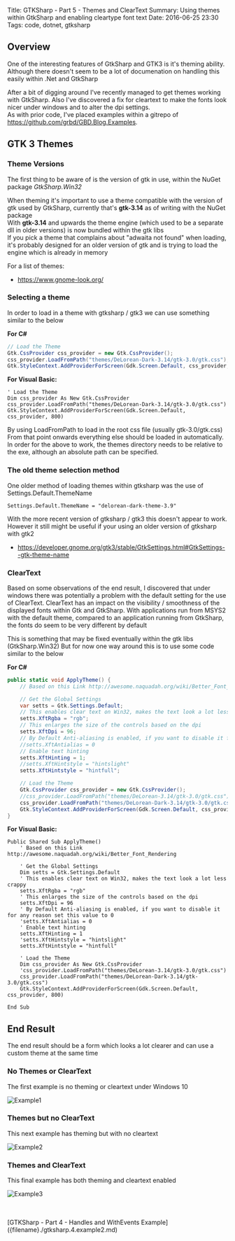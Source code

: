 Title: GTKSharp - Part 5 - Themes and ClearText
Summary: Using themes within GtkSharp and enabling cleartype font text
Date: 2016-06-25 23:30
Tags: code, dotnet, gtksharp

## Overview

One of the interesting features of GtkSharp and GTK3 is it's theming ability.
Although there doesn't seem to be a lot of documenation on handling this easily within .Net and GtkSharp

After a bit of digging around I've recently managed to get themes working with GtkSharp.
Also I've discovered a fix for cleartext to make the fonts look nicer under windows and to alter the dpi settings. <br>
As with prior code, I've placed examples within a gitrepo of <https://github.com/grbd/GBD.Blog.Examples>.

## GTK 3 Themes

### Theme Versions

The first thing to be aware of is the version of gtk in use, within the NuGet package *GtkSharp.Win32*

When theming it's important to use a theme compatible with the version of gtk used by GtkSharp, currently that's **gtk-3.14** as of writing with the NuGet package <br>
With **gtk-3.14** and upwards the theme engine (which used to be a separate dll in older versions) is now bundled within the gtk libs <br>
If you pick a theme that complains about "adwaita not found" when loading, it's probably designed for an older version of gtk and is trying to load the engine which is already in memory

For a list of themes:

  * <https://www.gnome-look.org/>


### Selecting a theme

In order to load in a theme with gtksharp / gtk3 we can use something similar to the below

**For C#**

``` csharp
// Load the Theme
Gtk.CssProvider css_provider = new Gtk.CssProvider();
css_provider.LoadFromPath("themes/DeLorean-Dark-3.14/gtk-3.0/gtk.css");
Gtk.StyleContext.AddProviderForScreen(Gdk.Screen.Default, css_provider, 800);
```

**For Visual Basic:**

``` vbnet
' Load the Theme
Dim css_provider As New Gtk.CssProvider
css_provider.LoadFromPath("themes/DeLorean-Dark-3.14/gtk-3.0/gtk.css")
Gtk.StyleContext.AddProviderForScreen(Gdk.Screen.Default, css_provider, 800)
```

By using LoadFromPath to load in the root css file (usually gtk-3.0/gtk.css) <br>
From that point onwards everything else should be loaded in automatically. <br>
In order for the above to work, the themes directory needs to be relative to the exe, although an absolute path can be specified.


### The old theme selection method

One older method of loading themes within gtksharp was the use of Settings.Default.ThemeName

``` vbnet
Settings.Default.ThemeName = "delorean-dark-theme-3.9"
```

With the more recent version of gtksharp / gtk3 this doesn't appear to work. <br>
However it still might be useful if your using an older version of gtksharp with gtk2

  * <https://developer.gnome.org/gtk3/stable/GtkSettings.html#GtkSettings--gtk-theme-name>


### ClearText

Based on some observations of the end result, I discovered that under windows there was potentially a problem with the default setting for the use of ClearText.
ClearText has an impact on the visibility / smoothness of the displayed fonts within Gtk and GtkSharp.
With applications run from MSYS2 with the default theme, compared to an application running from GtkSharp, the fonts do seem to be very different by default

This is something that may be fixed eventually within the gtk libs (GtkSharp.Win32)
But for now one way around this is to use some code similar to the below

**For C#**

``` csharp
public static void ApplyTheme() {
    // Based on this Link http://awesome.naquadah.org/wiki/Better_Font_Rendering

    // Get the Global Settings
    var setts = Gtk.Settings.Default;
    // This enables clear text on Win32, makes the text look a lot less crappy
    setts.XftRgba = "rgb";
    // This enlarges the size of the controls based on the dpi
    setts.XftDpi = 96;
    // By Default Anti-aliasing is enabled, if you want to disable it for any reason set this value to 0
    //setts.XftAntialias = 0
    // Enable text hinting
    setts.XftHinting = 1;
    //setts.XftHintstyle = "hintslight"
    setts.XftHintstyle = "hintfull";

    // Load the Theme
    Gtk.CssProvider css_provider = new Gtk.CssProvider();
    //css_provider.LoadFromPath("themes/DeLorean-3.14/gtk-3.0/gtk.css")
    css_provider.LoadFromPath("themes/DeLorean-Dark-3.14/gtk-3.0/gtk.css");
    Gtk.StyleContext.AddProviderForScreen(Gdk.Screen.Default, css_provider, 800);
}
```

**For Visual Basic:**

``` vbnet
Public Shared Sub ApplyTheme()
    ' Based on this Link http://awesome.naquadah.org/wiki/Better_Font_Rendering

    ' Get the Global Settings
    Dim setts = Gtk.Settings.Default
    ' This enables clear text on Win32, makes the text look a lot less crappy
    setts.XftRgba = "rgb"
    ' This enlarges the size of the controls based on the dpi
    setts.XftDpi = 96
    ' By Default Anti-aliasing is enabled, if you want to disable it for any reason set this value to 0
    'setts.XftAntialias = 0
    ' Enable text hinting
    setts.XftHinting = 1
    'setts.XftHintstyle = "hintslight"
    setts.XftHintstyle = "hintfull"

    ' Load the Theme
    Dim css_provider As New Gtk.CssProvider
    'css_provider.LoadFromPath("themes/DeLorean-3.14/gtk-3.0/gtk.css")
    css_provider.LoadFromPath("themes/DeLorean-Dark-3.14/gtk-3.0/gtk.css")
    Gtk.StyleContext.AddProviderForScreen(Gdk.Screen.Default, css_provider, 800)

End Sub
```

## End Result

The end result should be a form which looks a lot clearer and can use a custom theme at the same time

### No Themes or ClearText

The first example is no theming or cleartext under Windows 10

![Example1]({filename}/static/code/gtksharp.5.theming/Example1.png)

### Themes but no ClearText

This next example has theming but with no cleartext

![Example2]({filename}/static/code/gtksharp.5.theming/Example2.png)

### Themes and ClearText

This final example has both theming and cleartext enabled

![Example3]({filename}/static/code/gtksharp.5.theming/Example3.png)

<br>
<br>
[GTKSharp - Part 4 - Handles and WithEvents Example]({filename}./gtksharp.4.example2.md)
